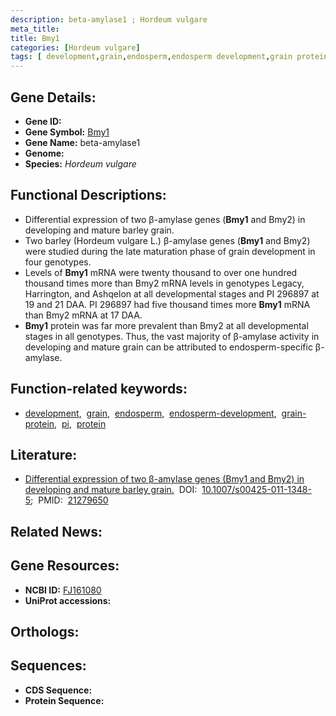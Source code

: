 ```yaml
---
description: beta-amylase1 ; Hordeum vulgare
meta_title:
title: Bmy1
categories: [Hordeum vulgare]
tags: [ development,grain,endosperm,endosperm development,grain protein,pi,protein ]
---
```


## Gene Details:
- **Gene ID:** []()
- **Gene Symbol:** <u>Bmy1</u>
- **Gene Name:** beta-amylase1
- **Genome:** []()
- **Species:** *Hordeum vulgare*

## Functional Descriptions:
   - Differential expression of two β-amylase genes (**Bmy1** and Bmy2) in developing and mature barley grain.
   - Two barley (Hordeum vulgare L.) β-amylase genes (**Bmy1** and Bmy2) were studied during the late maturation phase of grain development in four genotypes.
   - Levels of **Bmy1** mRNA were twenty thousand to over one hundred thousand times more than Bmy2 mRNA levels in genotypes Legacy, Harrington, and Ashqelon at all developmental stages and PI 296897 at 19 and 21 DAA. PI 296897 had five thousand times more **Bmy1** mRNA than Bmy2 mRNA at 17 DAA.
   - **Bmy1** protein was far more prevalent than Bmy2 at all developmental stages in all genotypes. Thus, the vast majority of β-amylase activity in developing and mature grain can be attributed to endosperm-specific β-amylase.

## Function-related keywords:
   - [development](/tags/development/),&nbsp;&nbsp;[grain](/tags/grain/),&nbsp;&nbsp;[endosperm](/tags/endosperm/),&nbsp;&nbsp;[endosperm-development](/tags/endosperm-development/),&nbsp;&nbsp;[grain-protein](/tags/grain-protein/),&nbsp;&nbsp;[pi](/tags/pi/),&nbsp;&nbsp;[protein](/tags/protein/)

## Literature:
   - [Differential expression of two β-amylase genes (Bmy1 and Bmy2) in developing and mature barley grain.](https://doi.org/10.1007/s00425-011-1348-5)&nbsp;&nbsp;DOI:&nbsp;&nbsp;[10.1007/s00425-011-1348-5](https://doi.org/10.1007/s00425-011-1348-5);&nbsp;&nbsp;PMID:&nbsp;&nbsp;[21279650](https://pubmed.ncbi.nlm.nih.gov/21279650/)

## Related News:

## Gene Resources:
- **NCBI ID:**  [FJ161080](https://www.ncbi.nlm.nih.gov/gene/?term=FJ161080)
- **UniProt accessions:**  [](https://www.uniprot.org/uniprotkb//entry)

## Orthologs:

## Sequences:
- **CDS Sequence:**
- **Protein Sequence:**
